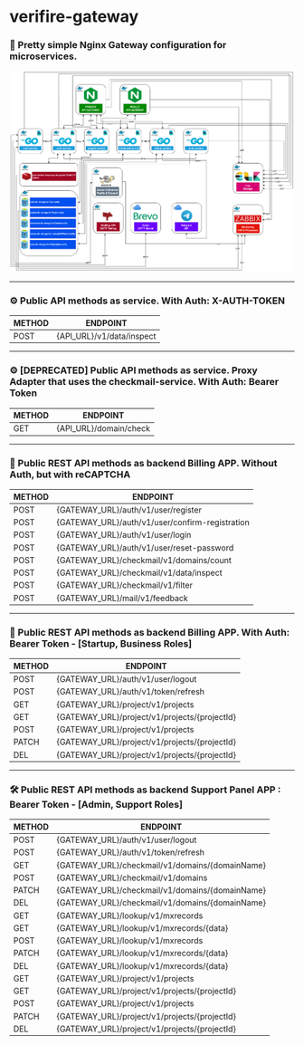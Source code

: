# verifire-gateway

### 💎 Pretty simple Nginx Gateway configuration for microservices.

![Schema of microservices](./verifire-microservices.drawio.png)

___
### ⚙️ Public API methods as service. With Auth: X-AUTH-TOKEN

| METHOD | ENDPOINT                  |
|--------|---------------------------|
| POST   | {API_URL}/v1/data/inspect |

___
### ⚙️ [DEPRECATED] Public API methods as service. Proxy Adapter that uses the checkmail-service. With Auth: Bearer Token

| METHOD | ENDPOINT                  |
|--------|---------------------------|
| GET    | {API_URL}/domain/check    |

___
### 📱 Public REST API methods as backend Billing APP. Without Auth, but with reCAPTCHA

| METHOD | ENDPOINT                                        |
|--------|-------------------------------------------------|
| POST   | {GATEWAY_URL}/auth/v1/user/register             |
| POST   | {GATEWAY_URL}/auth/v1/user/confirm-registration |
| POST   | {GATEWAY_URL}/auth/v1/user/login                |
| POST   | {GATEWAY_URL}/auth/v1/user/reset-password       |
| POST   | {GATEWAY_URL}/checkmail/v1/domains/count        |
| POST   | {GATEWAY_URL}/checkmail/v1/data/inspect         |
| POST   | {GATEWAY_URL}/checkmail/v1/filter               |
| POST   | {GATEWAY_URL}/mail/v1/feedback                  |

___
### 📲 Public REST API methods as backend Billing APP. With Auth: Bearer Token - [Startup, Business Roles]

| METHOD | ENDPOINT                                      |
|--------|-----------------------------------------------|
| POST   | {GATEWAY_URL}/auth/v1/user/logout             |
| POST   | {GATEWAY_URL}/auth/v1/token/refresh           |
| GET    | {GATEWAY_URL}/project/v1/projects             |
| GET    | {GATEWAY_URL}/project/v1/projects/{projectId} |
| POST   | {GATEWAY_URL}/project/v1/projects             |
| PATCH  | {GATEWAY_URL}/project/v1/projects/{projectId} |
| DEL    | {GATEWAY_URL}/project/v1/projects/{projectId} |

___
### 🛠 Public REST API methods as backend Support Panel APP : Bearer Token - [Admin, Support Roles]

| METHOD | ENDPOINT                                        |
|--------|-------------------------------------------------|
| POST   | {GATEWAY_URL}/auth/v1/user/logout               |
| POST   | {GATEWAY_URL}/auth/v1/token/refresh             |
| GET    | {GATEWAY_URL}/checkmail/v1/domains/{domainName} |
| POST   | {GATEWAY_URL}/checkmail/v1/domains              |
| PATCH  | {GATEWAY_URL}/checkmail/v1/domains/{domainName} |
| DEL    | {GATEWAY_URL}/checkmail/v1/domains/{domainName} |
| GET    | {GATEWAY_URL}/lookup/v1/mxrecords               |
| GET    | {GATEWAY_URL}/lookup/v1/mxrecords/{data}        |
| POST	  | {GATEWAY_URL}/lookup/v1/mxrecords               |
| PATCH  | {GATEWAY_URL}/lookup/v1/mxrecords/{data}        |
| DEL    | {GATEWAY_URL}/lookup/v1/mxrecords/{data}        |
| GET    | {GATEWAY_URL}/project/v1/projects               |
| GET    | {GATEWAY_URL}/project/v1/projects/{projectId}   |
| POST	  | {GATEWAY_URL}/project/v1/projects               |
| PATCH  | {GATEWAY_URL}/project/v1/projects/{projectId}   |
| DEL    | {GATEWAY_URL}/project/v1/projects/{projectId}   |